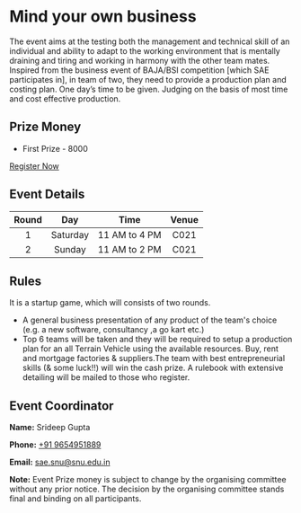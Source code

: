 
# Mind your own business

The event aims at the testing both the management and technical skill of an individual and ability to adapt to the working environment that is mentally draining and tiring and working in harmony with the other team mates. Inspired from the business event of BAJA/BSI competition [which SAE participates in], in team of two, they need to provide a production plan and costing plan. One day’s time to be given. Judging on the basis of most time and cost effective production. 

## Prize Money

* First Prize - 8000

[Register Now](http://snu-breeze.com/#)

## Event Details

| Round | Day | Time | Venue |
|:-----:|:---:|:----:|:-----:|
|   1   | Saturday | 11 AM to 4 PM | C021 |
|   2   | Sunday | 11 AM to 2 PM | C021 |

## Rules
It is a startup game, which will consists of two rounds.
* A general business presentation of any product of the team's choice (e.g. a new software, consultancy ,a go kart etc.)
* Top 6 teams will be taken and they will be required to setup a production plan for an all Terrain Vehicle using the available resources. Buy, rent and mortgage factories & suppliers.The team with best entrepreneurial skills (& some luck!!) will win the cash prize.
A rulebook with extensive detailing will be mailed to those who register.


## Event Coordinator

**Name:** Srideep Gupta

**Phone:** [+91 9654951889](tel:9999999999)

**Email:** [sae.snu@snu.edu.in](mailto:inferno@snu.edu.in)

**Note:** Event Prize money is subject to change by the organising committee without any prior notice. The decision by the organising committee stands final and binding on all participants.

